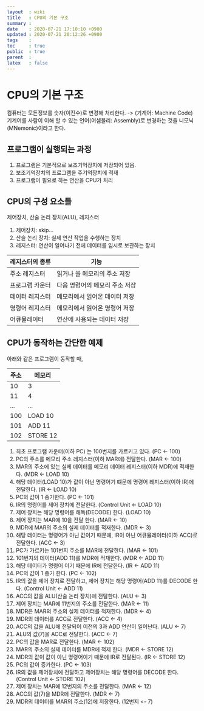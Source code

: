 ```yaml
---
layout  : wiki
title   : CPU의 기본 구조
summary : 
date    : 2020-07-21 17:10:10 +0900
updated : 2020-07-21 20:12:26 +0900
tags    : 
toc     : true
public  : true
parent  : 
latex   : false
---
```


# CPU의 기본 구조

컴퓨터는 모든정보를 숫자(이진수)로 변경해 처리한다. -> (기계어: Machine Code)
기계어를 사람이 이해 할 수 있는 언어(어셈블리: Assembly)로 변경하는 것을 니모닉(MNemonic)이라고 한다.

## 프로그램이 실행되는 과정

1. 프로그램은 기본적으로 보조기억장치에 저장되어 있음.
2. 보조기억장치의 프로그램을 주기억장치에 적재
3. 프로그램이 필요로 하는 연산을 CPU가 처리

## CPU의 구성 요소들

제어장치, 산술 논리 장치(ALU), 레지스터

1. 제어장치: skip...
2. 산술 논리 장치: 실제 연산 작업을 수행하는 장치
3. 레지스터: 연산이 일어나기 전에 데이터를 임시로 보관하는 장치

| 레지스터의 종류 | 기능                           |
|-----------------|--------------------------------|
| 주소 레지스터   | 읽거나 쓸 메모리의 주소 저장   |
| 프로그램 카운터 | 다음 명령어의 메모리 주소 저장 |
| 데이터 레지스터 | 메모리에서 읽어온 데이터 저장  |
| 명령어 레지스터 | 메모리에서 읽어온 명령어 저장  |
| 어큐뮬레이터    | 연산에 사용되는 데이터 저장    |

## CPU가 동작하는 간단한 예제

아래와 같은 프로그램이 동작할 때,

| 주소 | 메모리   |
|------|----------|
| 10   | 3        |
| 11   | 4        |
| ...  | ...      |
| 100  | LOAD 10  |
| 101  | ADD 11   |
| 102  | STORE 12 |

1. 최초 프로그램 카운터(이하 PC) 는 100번지를 가르키고 있다. (PC <- 100)
2. PC의 주소를 메모리 주소 레지스터(이하 MAR에) 전달한다. (MAR <- 100)
3. MAR의 주소에 있는 실제 데이터를 메모리 데이터 레지스터(이하 MDR)에 적재한다. (MDR <- LOAD 10)
4. 해당 데이터(LOAD 10)가 값이 아닌 명령어기 떄문에 명령어 레지스터(이하 IR)에 전달한다. (IR <- LOAD 10)
5. PC의 값이 1 증가한다. (PC <- 101)
6. IR의 명령어를 제어 장치에 전달한다. (Control Unit <- LOAD 10)
7. 제어 장치는 해당 명령어를 해독(DECODE) 한다. (LOAD 10)
8. 제어 장치는 MAR에 10을 전달 한다. (MAR <- 10)
9. MDR에 MAR의 주소의 실제 데이터를 적재한다. (MDR <- 3)
10. 해당 데이터는 명령어가 아닌 값이기 때문에, IR이 아닌 어큐뮬레이터(이하 ACC)로 전달한다. (ACC <- 3)
11. PC가 가르키는 101번지 주소를 MAR에 전달한다. (MAR <- 101)
12. 101번지의 데이터(ADD 11)를 MDR에 적재한다. (MDR <- ADD 11)
13. 해당 데이터가 명령어 이기 때문에 IR에 전달한다. (IR <- ADD 11)
14. PC의 값이 1 증가 한다. (PC <- 102)
15. IR의 값을 제어 장치로 전달하고, 제어 장치는 해당 명령어(ADD 11)를 DECODE 한다. (Control Unit <- ADD 11)
16. ACC의 값을 ALU(산술 논리 장치)에 전달한다. (ALU <- 3)
17. 제어 장치는 MAR에 11번지의 주소를 전달한다. (MAR <- 11)
18. MDR은 MAR의 주소의 실제 데이터를 적재한다. (MDR <- 4)
19. MDR의 데이터를 ACC로 전달한다. (ACC <- 4)
20. ACC의 값을 ALU에 전달되어 이전의 3과 ADD 연산이 일어난다. (ALU <- 7)
21. ALU의 값(7)을 ACC로 전달한다. (ACC <- 7)
22. PC의 값을 MAR로 전달한다. (MAR <- 102)
23. MAR의 주소의 실제 데이터를 MDR에 적제 한다. (MDR <- STORE 12)
24. MDR의 값이 값이 아닌 명령어이기 때문에 IR로 전달된다. (IR <- STORE 12)
25. PC의 값이 증가한다. (PC <- 103)
26. IR의 값을 제어장치에 전달하고 제어장치는 해당 명령어를 DECODE 한다. (Control Unit <- STORE 102)
27. 제어 장치는 MAR에 12번지의 주소를 전달한다. (MAR <- 12)
28. ACC의 값(7)을 MDR에 전달한다. (MDR <- 7)
29. MDR의 데이터를 MAR의 주소(12)에 저장한다. (12번지 <- 7)

